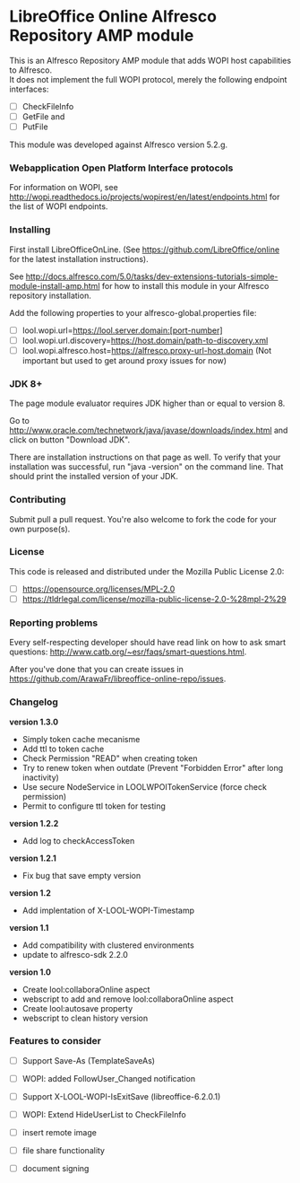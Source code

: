 LibreOffice Online Alfresco Repository AMP module
========

This is an Alfresco Repository AMP module that adds WOPI host capabilities to Alfresco.<br/>
It does not implement the full WOPI protocol, merely the following endpoint interfaces:
- [ ] CheckFileInfo
- [ ] GetFile and
- [ ] PutFile

This module was developed against Alfresco version 5.2.g.

### Webapplication Open Platform Interface protocols

For information on WOPI, see http://wopi.readthedocs.io/projects/wopirest/en/latest/endpoints.html for the list of WOPI endpoints.

### Installing

First install LibreOfficeOnLine.
(See https://github.com/LibreOffice/online for the latest installation instructions).

See http://docs.alfresco.com/5.0/tasks/dev-extensions-tutorials-simple-module-install-amp.html for how to install this module in your Alfresco repository installation.

Add the following properties to your alfresco-global.properties file:

- [ ] lool.wopi.url=https://lool.server.domain:[port-number]
- [ ] lool.wopi.url.discovery=https://host.domain/path-to-discovery.xml
- [ ] lool.wopi.alfresco.host=https://alfresco.proxy-url-host.domain (Not important but used to get around proxy issues for now)

### JDK 8+

The page module evaluator requires JDK higher than or equal to version 8.

Go to http://www.oracle.com/technetwork/java/javase/downloads/index.html and click on button "Download JDK".

There are installation instructions on that page as well. To verify that your installation was successful, run "java -version" on the command line.
That should print the installed version of your JDK.

### Contributing

Submit pull a pull request. You're also welcome to fork the code for your own purpose(s).

### License

This code is released and distributed under the Mozilla Public License 2.0:

- [ ] https://opensource.org/licenses/MPL-2.0
- [ ] https://tldrlegal.com/license/mozilla-public-license-2.0-%28mpl-2%29

### Reporting problems

Every self-respecting developer should have read link on how to ask smart questions: http://www.catb.org/~esr/faqs/smart-questions.html.

After you've done that you can create issues in https://github.com/ArawaFr/libreoffice-online-repo/issues.

### Changelog

**version 1.3.0**

* Simply token cache mecanisme
* Add ttl to token cache
* Check Permission "READ" when creating token
* Try to renew token when outdate (Prevent "Forbidden Error" after long inactivity)
* Use secure NodeService in LOOLWPOITokenService (force check permission)
* Permit to configure ttl token for testing

**version 1.2.2**

* Add log to checkAccessToken

**version 1.2.1**

* Fix bug that save empty version

**version 1.2**

* Add implentation of X-LOOL-WOPI-Timestamp

**version 1.1**

* Add compatibility with clustered environments
* update to alfresco-sdk 2.2.0

**version 1.0**

* Create lool:collaboraOnline aspect
* webscript to add and remove lool:collaboraOnline aspect
* Create lool:autosave property 
* webscript to clean history version

### Features to consider

- [ ] Support Save-As (TemplateSaveAs)
- [ ] WOPI: added FollowUser_Changed notification
- [ ] Support X-LOOL-WOPI-IsExitSave (libreoffice-6.2.0.1)
- [ ] WOPI: Extend HideUserList to CheckFileInfo
- [ ] insert remote image
- [ ] file share functionality
- [ ] document signing


